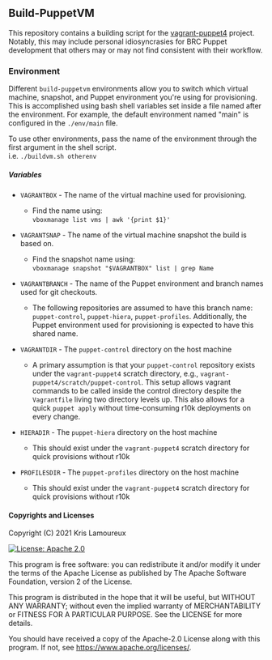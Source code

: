 ## Build-PuppetVM

This repository contains a building script for the [vagrant-puppet4](https://github.com/krislamo/vagrant-puppet4) project. Notably, this may include personal idiosyncrasies for BRC Puppet development that others may or may not find consistent with their workflow.


### Environment
Different `build-puppetvm` environments allow you to switch which virtual machine, snapshot, and Puppet environment you're using for provisioning. This is accomplished using bash shell variables set inside a file named after the environment. For example, the default environment named "main" is configured in the `./env/main` file.

To use other environments, pass the name of the environment through the first argument in the shell script.<br/>
i.e. `./buildvm.sh otherenv`

##### Variables
* `VAGRANTBOX` - The name of the virtual machine used for provisioning.<br/>
  - Find the name using:<br/>
    `vboxmanage list vms | awk '{print $1}'`


* `VAGRANTSNAP` - The name of the virtual machine snapshot the build is based on.<br/>
  - Find the snapshot name using: <br/>
`vboxmanage snapshot "$VAGRANTBOX" list | grep Name`


* `VAGRANTBRANCH` - The name of the Puppet environment and branch names used for git checkouts.
  - The following repositories are assumed to have this branch name: `puppet-control`, `puppet-hiera`, `puppet-profiles`. Additionally, the Puppet environment used for provisioning is expected to have this shared name.


* `VAGRANTDIR` - The `puppet-control` directory on the host machine
  - A primary assumption is that your `puppet-control` repository exists under the `vagrant-puppet4` scratch directory, e.g., `vagrant-puppet4/scratch/puppet-control`. This setup allows vagrant commands to be called inside the control directory despite the `Vagrantfile` living two directory levels up. This also allows for a quick `puppet apply` without time-consuming r10k deployments on every change.

* `HIERADIR` - The `puppet-hiera` directory on the host machine
  - This should exist under the `vagrant-puppet4` scratch directory for quick provisions without r10k

* `PROFILESDIR` - The `puppet-profiles` directory on the host machine
  - This should exist under the `vagrant-puppet4` scratch directory for quick provisions without r10k


#### Copyrights and Licenses

Copyright (C) 2021  Kris Lamoureux

[![License: Apache 2.0](https://img.shields.io/badge/License-Apache%202.0-blue.svg)](https://www.apache.org/licenses/LICENSE-2.0)

This program is free software: you can redistribute it and/or modify it under the terms of the Apache License as published by The Apache Software Foundation, version 2 of the License.

This program is distributed in the hope that it will be useful, but WITHOUT ANY WARRANTY; without even the implied warranty of MERCHANTABILITY or FITNESS FOR A PARTICULAR PURPOSE.  See the LICENSE for more details.

You should have received a copy of the Apache-2.0 License along with this program. If not, see <https://www.apache.org/licenses/>.

